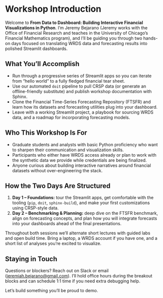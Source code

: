 # Workshop Introduction

Welcome to **From Data to Dashboard: Building Interactive Financial Visualizations in Python**. I’m Jeremy Bejarano (Jeremy works with the Office of Financial Research and teaches in the University of Chicago’s Financial Mathematics program), and I’ll be guiding you through two hands-on days focused on translating WRDS data and forecasting results into polished Streamlit dashboards.

## What You’ll Accomplish
- Run through a progressive series of Streamlit apps so you can iterate from “hello world” to a fully fledged financial tear sheet.
- Use our automated `doit` pipeline to pull CRSP data (or generate an offline-friendly substitute) and publish workshop documentation with Sphinx.
- Clone the Financial Time-Series Forecasting Repository (FTSFR) and learn how its datasets and forecasting utilities plug into your dashboard.
- Leave with a working Streamlit project, a playbook for sourcing WRDS data, and a roadmap for incorporating forecasting models.

## Who This Workshop Is For
- Graduate students and analysts with basic Python proficiency who want to sharpen their communication and visualization skills.
- Participants who either have WRDS access already or plan to work with the synthetic data we provide while credentials are being finalized.
- Anyone curious about building interactive narratives around financial datasets without over-engineering the stack.

## How the Two Days Are Structured
1. **Day 1 – Foundations:** tour the Streamlit apps, get comfortable with the tooling (`pip`, `doit`, `sphinx-build`), and make your first customizations using CRSP-style data.
2. **Day 2 – Benchmarking & Planning:** deep dive on the FTSFR benchmark, align on forecasting concepts, and plan how you will integrate forecasts into your dashboards ahead of the final presentations.

Throughout both sessions we’ll alternate short lectures with guided labs and open build time. Bring a laptop, a WRDS account if you have one, and a short list of analyses you’re excited to visualize.

## Staying in Touch
Questions or blockers? Reach out on Slack or email (jeremiah.bejarano@gmail.com). I’ll hold office hours during the breakout blocks and can schedule 1:1 time if you need extra debugging help.

Let’s build something you’ll be proud to demo.
